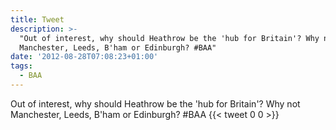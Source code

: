 ```yaml
---
title: Tweet
description: >-
  "Out of interest, why should Heathrow be the 'hub for Britain'? Why not
  Manchester, Leeds, B'ham or Edinburgh? #BAA"
date: '2012-08-28T07:08:23+01:00'
tags:
  - BAA
---
```

Out of interest, why should Heathrow be the 'hub for Britain'? Why not Manchester, Leeds, B'ham or Edinburgh? #BAA
      {{< tweet 0 0 >}}
    
